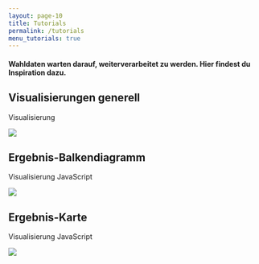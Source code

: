 ```yaml
---
layout: page-10
title: Tutorials
permalink: /tutorials
menu_tutorials: true
---
```


<div id="tutorials">
<h4 class="col-sm-10 col-sm-offset-1 text-center">Wahldaten warten darauf, weiterverarbeitet zu werden. Hier findest du Inspiration dazu.</h4>

<div class="tutorial col-xs-12 col-sm-6">

<h2 class="">Visualisierungen generell</h2>
<span class="tutorial-type">Visualisierung</span>

<a href="/tutorial/visualisierungen-generell/" title=""><img class="rounded-img" src="{{ site.staticurl }}pages/tutorial/visualisierungen-generell/thumb.png"></a>
</div>

<div class="tutorial col-xs-12 col-sm-6">

<h2 class="">Ergebnis-Balkendiagramm</h2>
<span class="tutorial-type">Visualisierung</span> <span class="tutorial-type">JavaScript</span>

<a href="/tutorial/balkendiagramm/" title=""><img class="rounded-img" src="{{ site.staticurl }}pages/tutorial/balkendiagramm/thumb.png"></a>
</div>

<div class="tutorial col-xs-12 col-sm-6">

<h2 class="">Ergebnis-Karte</h2>
<span class="tutorial-type">Visualisierung</span> <span class="tutorial-type">JavaScript</span>

<a href="/tutorial/karte/" title=""><img class="rounded-img" src="{{ site.staticurl }}pages/tutorial/karte/thumb.png"></a>
</div>

</div>
